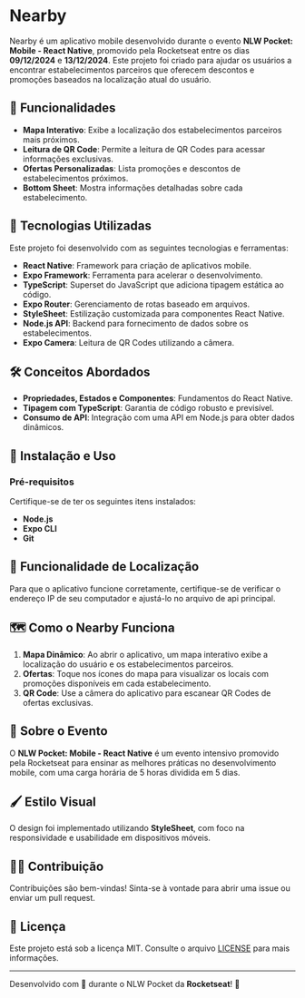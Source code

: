 # Nearby

Nearby é um aplicativo mobile desenvolvido durante o evento **NLW Pocket: Mobile - React Native**, promovido pela Rocketseat entre os dias **09/12/2024** e **13/12/2024**. Este projeto foi criado para ajudar os usuários a encontrar estabelecimentos parceiros que oferecem descontos e promoções baseados na localização atual do usuário.

## 📱 Funcionalidades
- **Mapa Interativo**: Exibe a localização dos estabelecimentos parceiros mais próximos.
- **Leitura de QR Code**: Permite a leitura de QR Codes para acessar informações exclusivas.
- **Ofertas Personalizadas**: Lista promoções e descontos de estabelecimentos próximos.
- **Bottom Sheet**: Mostra informações detalhadas sobre cada estabelecimento.

## 🚀 Tecnologias Utilizadas
Este projeto foi desenvolvido com as seguintes tecnologias e ferramentas:
- **React Native**: Framework para criação de aplicativos mobile.
- **Expo Framework**: Ferramenta para acelerar o desenvolvimento.
- **TypeScript**: Superset do JavaScript que adiciona tipagem estática ao código.
- **Expo Router**: Gerenciamento de rotas baseado em arquivos.
- **StyleSheet**: Estilização customizada para componentes React Native.
- **Node.js API**: Backend para fornecimento de dados sobre os estabelecimentos.
- **Expo Camera**: Leitura de QR Codes utilizando a câmera.

## 🛠️ Conceitos Abordados
- **Propriedades, Estados e Componentes**: Fundamentos do React Native.
- **Tipagem com TypeScript**: Garantia de código robusto e previsível.
- **Consumo de API**: Integração com uma API em Node.js para obter dados dinâmicos.

## 📌 Instalação e Uso

### Pré-requisitos
Certifique-se de ter os seguintes itens instalados:
- **Node.js**
- **Expo CLI**
- **Git**


## 📍 Funcionalidade de Localização
Para que o aplicativo funcione corretamente, certifique-se de verificar o endereço IP de seu computador e ajustá-lo no arquivo de api principal.

## 🗺️ Como o Nearby Funciona
1. **Mapa Dinâmico**: Ao abrir o aplicativo, um mapa interativo exibe a localização do usuário e os estabelecimentos parceiros.
2. **Ofertas**: Toque nos ícones do mapa para visualizar os locais com promoções disponíveis em cada estabelecimento.
3. **QR Code**: Use a câmera do aplicativo para escanear QR Codes de ofertas exclusivas.

## 📅 Sobre o Evento
O **NLW Pocket: Mobile - React Native** é um evento intensivo promovido pela Rocketseat para ensinar as melhores práticas no desenvolvimento mobile, com uma carga horária de 5 horas dividida em 5 dias.

## 🖌️ Estilo Visual
O design foi implementado utilizando **StyleSheet**, com foco na responsividade e usabilidade em dispositivos móveis.

## 🧑‍💻 Contribuição
Contribuições são bem-vindas! Sinta-se à vontade para abrir uma issue ou enviar um pull request.

## 📜 Licença
Este projeto está sob a licença MIT. Consulte o arquivo [LICENSE](LICENSE) para mais informações.

---

Desenvolvido com 💜 durante o NLW Pocket da **Rocketseat**! 🚀
